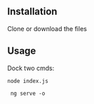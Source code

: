 ## Installation

Clone or download the files

## Usage

Dock two cmds: 

```node index.js```

``` ng serve -o```



